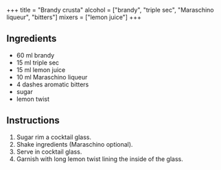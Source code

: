 +++
title = "Brandy crusta"
alcohol = ["brandy", "triple sec", "Maraschino liqueur", "bitters"]
mixers = ["lemon juice"]
+++

## Ingredients

- 60 ml brandy
- 15 ml triple sec
- 15 ml lemon juice
- 10 ml Maraschino liqueur
- 4 dashes aromatic bitters
- sugar
- lemon twist

## Instructions

1. Sugar rim a cocktail glass.
2. Shake ingredients (Maraschino optional).
3. Serve in cocktail glass.
4. Garnish with long lemon twist lining the inside of the glass.
